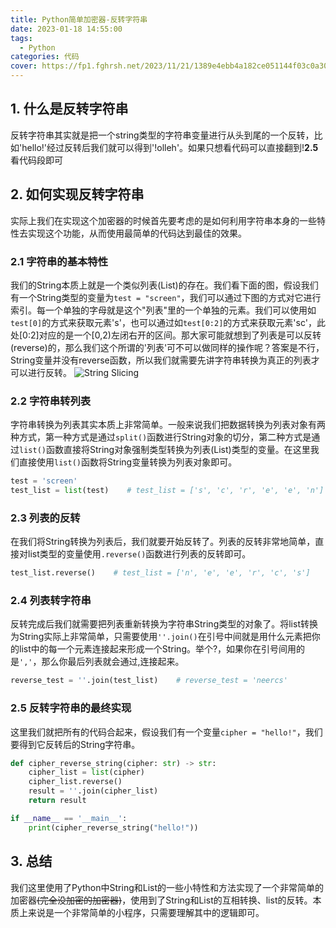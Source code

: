```yaml
---
title: Python简单加密器-反转字符串
date: 2023-01-18 14:55:00
tags:
  - Python
categories: 代码
cover: https://fp1.fghrsh.net/2023/11/21/1389e4ebb4a182ce051144f03c0a306c.jpg!q80.jpeg
---
```


## 1. 什么是反转字符串

反转字符串其实就是把一个string类型的字符串变量进行从头到尾的一个反转，比如'hello!'经过反转后我们就可以得到'!olleh'。如果只想看代码可以直接翻到!**2.5**看代码段即可<!-- more -->

## 2. 如何实现反转字符串

实际上我们在实现这个加密器的时候首先要考虑的是如何利用字符串本身的一些特性去实现这个功能，从而使用最简单的代码达到最佳的效果。

### 2.1 字符串的基本特性

我们的String本质上就是一个类似列表(List)的存在。我们看下面的图，假设我们有一个String类型的变量为`test = "screen"`，我们可以通过下图的方式对它进行索引。每一个单独的字母就是这个"列表"里的一个单独的元素。我们可以使用如`test[0]`的方式来获取元素's'，也可以通过如`test[0:2]`的方式来获取元素'sc'，此处\[0:2]对应的是一个\[0,2)左闭右开的区间。那大家可能就想到了列表是可以反转(reverse)的，那么我们这个所谓的'列表'可不可以做同样的操作呢？答案是不行，String变量并没有reverse函数，所以我们就需要先讲字符串转换为真正的列表才可以进行反转。
![String Slicing](https://s2.loli.net/2023/01/18/eIQ5f49hXRAlJ18.jpg 'String Slicing')

### 2.2 字符串转列表

字符串转换为列表其实本质上非常简单。一般来说我们把数据转换为列表对象有两种方式，第一种方式是通过`split()`函数进行String对象的切分，第二种方式是通过`list()`函数直接将String对象强制类型转换为列表(List)类型的变量。在这里我们直接使用`list()`函数将String变量转换为列表对象即可。

```python
test = 'screen'
test_list = list(test)    # test_list = ['s', 'c', 'r', 'e', 'e', 'n']
```

### 2.3 列表的反转

在我们将String转换为列表后，我们就要开始反转了。列表的反转非常地简单，直接对list类型的变量使用`.reverse()`函数进行列表的反转即可。

```python
test_list.reverse()    # test_list = ['n', 'e', 'e', 'r', 'c', 's']
```

### 2.4 列表转字符串

反转完成后我们就需要把列表重新转换为字符串String类型的对象了。将list转换为String实际上非常简单，只需要使用`''.join()`在引号中间就是用什么元素把你的list中的每一个元素连接起来形成一个String。举个?，如果你在引号间用的是`','`，那么你最后列表就会通过,连接起来。

```python
reverse_test = ''.join(test_list)    # reverse_test = 'neercs'
```

### 2.5 反转字符串的最终实现

这里我们就把所有的代码合起来，假设我们有一个变量`cipher = "hello!"`，我们要得到它反转后的String字符串。

```python
def cipher_reverse_string(cipher: str) -> str:
    cipher_list = list(cipher)
    cipher_list.reverse()
    result = ''.join(cipher_list)
    return result

if __name__ == '__main__':
    print(cipher_reverse_string("hello!"))
```

## 3. 总结

我们这里使用了Python中String和List的一些小特性和方法实现了一个非常简单的加密器~~(完全没加密的加密器)~~，使用到了String和List的互相转换、list的反转。本质上来说是一个非常简单的小程序，只需要理解其中的逻辑即可。
